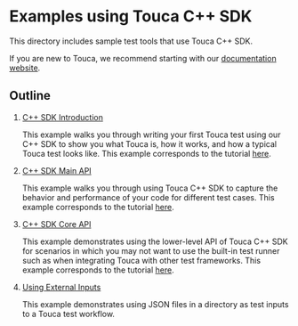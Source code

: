 # Examples using Touca C++ SDK

This directory includes sample test tools that use Touca C++ SDK.

If you are new to Touca, we recommend starting with our
[documentation website](https://touca.io/docs).

## Outline

1.  [C++ SDK Introduction](./01_cpp_minimal)

    This example walks you through writing your first Touca test using our C++
    SDK to show you what Touca is, how it works, and how a typical Touca test
    looks like. This example corresponds to the tutorial
    [here](https://touca.io/docs/basics/).

2.  [C++ SDK Main API](./02_cpp_main_api)

    This example walks you through using Touca C++ SDK to capture the behavior
    and performance of your code for different test cases. This example
    corresponds to the tutorial [here](https://touca.io/docs/sdk/main-api).

3.  [C++ SDK Core API](./03_cpp_core_api)

    This example demonstrates using the lower-level API of Touca C++ SDK for
    scenarios in which you may not want to use the built-in test runner such as
    when integrating Touca with other test frameworks. This example corresponds
    to the tutorial [here](https://touca.io/docs/sdk/core-api).

4.  [Using External Inputs](./04_cpp_external_input)

    This example demonstrates using JSON files in a directory as test inputs to
    a Touca test workflow.
